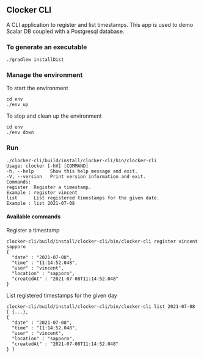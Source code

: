 ## Clocker CLI

A CLI application to register and list timestamps. This app is used to demo Scalar DB coupled with a
Postgresql database.

### To generate an executable

```
./gradlew installDist
```

### Manage the environment

To start the environment
```aidl
cd env
./env up
```

To stop and clean up the environment
```aidl
cd env
./env down
```

### Run
```
./clocker-cli/build/install/clocker-cli/bin/clocker-cli
Usage: clocker [-hV] [COMMAND]
-h, --help      Show this help message and exit.
-V, --version   Print version information and exit.
Commands:
register  Register a timestamp.
Example : register vincent
list      List registered timestamps for the given date.
Example : list 2021-07-08
```
#### Available commands

Register a timestamp
```aidl
clocker-cli/build/install/clocker-cli/bin/clocker-cli register vincent sapporo
{
  "date" : "2021-07-08",
  "time" : "11:14:52.048",
  "user" : "vincent",
  "location" : "sapporo",
  "createdAt" : "2021-07-08T11:14:52.048"
}
```

List registered timestamps for the given day
```
clocker-cli/build/install/clocker-cli/bin/clocker-cli list 2021-07-08
[ {...},    
{
  "date" : "2021-07-08",
  "time" : "11:14:52.048",
  "user" : "vincent",
  "location" : "sapporo",
  "createdAt" : "2021-07-08T11:14:52.048"
} ]
```


